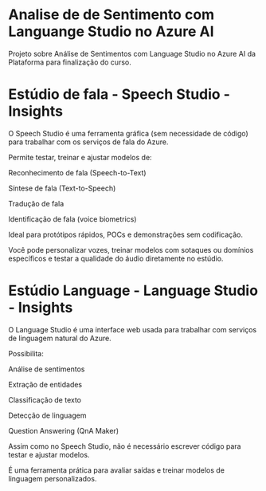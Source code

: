 # Analise de de Sentimento com Languange Studio no Azure AI

Projeto sobre Análise de Sentimentos com Language Studio no Azure AI da Plataforma para finalização do curso.

# Estúdio de fala - Speech Studio - Insights 

O Speech Studio é uma ferramenta gráfica (sem necessidade de código) para trabalhar com os serviços de fala do Azure.

Permite testar, treinar e ajustar modelos de:

Reconhecimento de fala (Speech-to-Text)

Síntese de fala (Text-to-Speech)

Tradução de fala

Identificação de fala (voice biometrics)

Ideal para protótipos rápidos, POCs e demonstrações sem codificação.

Você pode personalizar vozes, treinar modelos com sotaques ou domínios específicos e testar a qualidade do áudio diretamente no estúdio.

# Estúdio Language - Language Studio - Insights

O Language Studio é uma interface web usada para trabalhar com serviços de linguagem natural do Azure.

Possibilita:

Análise de sentimentos

Extração de entidades

Classificação de texto

Detecção de linguagem

Question Answering (QnA Maker)

Assim como no Speech Studio, não é necessário escrever código para testar e ajustar modelos.

É uma ferramenta prática para avaliar saídas e treinar modelos de linguagem personalizados.
